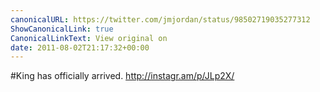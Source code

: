 ```yaml
---
canonicalURL: https://twitter.com/jmjordan/status/98502719035277312
ShowCanonicalLink: true
CanonicalLinkText: View original on
date: 2011-08-02T21:17:32+00:00
---
```

#King has officially arrived. http://instagr.am/p/JLp2X/